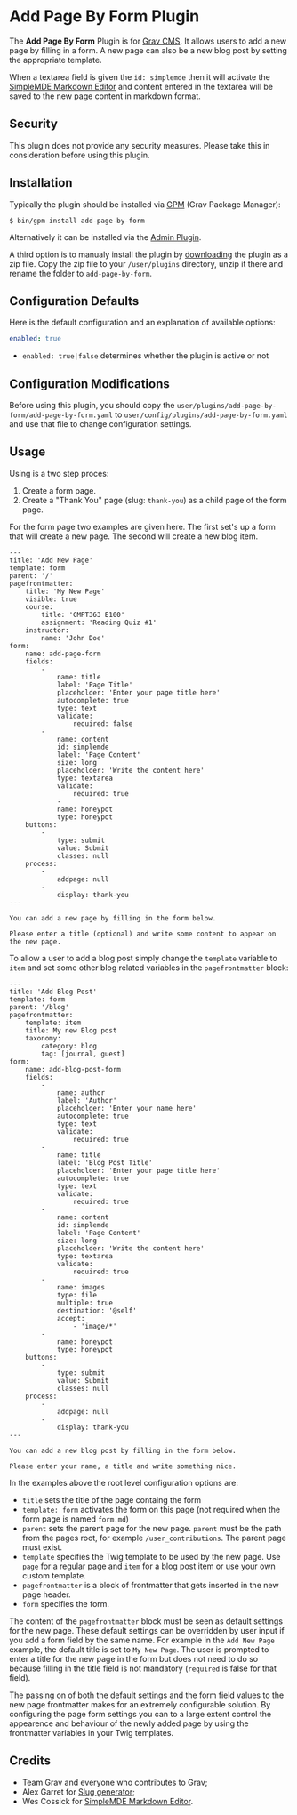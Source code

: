 # Add Page By Form Plugin

The **Add Page By Form** Plugin is for [Grav CMS](http://github.com/getgrav/grav). It allows users to add a new page by filling in a form. A new page can also be a new blog post by setting the appropriate template.

When a textarea field is given the `id: simplemde` then it will activate the [SimpleMDE Markdown Editor](https://github.com/NextStepWebs/simplemde-markdown-editor) and content entered in the textarea will be saved to the new page content in markdown format.

## Security

This plugin does not provide any security measures. Please take this in consideration before using this plugin.

## Installation

Typically the plugin should be installed via [GPM](http://learn.getgrav.org/advanced/grav-gpm) (Grav Package Manager):

```
$ bin/gpm install add-page-by-form
```

Alternatively it can be installed via the [Admin Plugin](http://learn.getgrav.org/admin-panel/plugins).

A third option is to manualy install the plugin by [downloading](https://github.com/bleutzinn/grav-plugin-add-page-by-form/archive/master.zip) the plugin as a zip file. Copy the zip file to your `/user/plugins` directory, unzip it there and rename the folder to `add-page-by-form`.

## Configuration Defaults

Here is the default configuration and an explanation of available options:

```yaml
enabled: true
```
- `enabled: true|false` determines whether the plugin is active or not

## Configuration Modifications

Before using this plugin, you should copy the `user/plugins/add-page-by-form/add-page-by-form.yaml` to `user/config/plugins/add-page-by-form.yaml` and use that file to change configuration settings.

## Usage

Using is a two step proces:

1. Create a form page.
2. Create a "Thank You" page (slug: `thank-you`) as a child page of the form page.

For the form page two examples are given here. The first set's up a form that will create a new page. The second will create a new blog item.

```
---
title: 'Add New Page'
template: form
parent: '/'
pagefrontmatter:
    title: 'My New Page'
    visible: true
    course:
        title: 'CMPT363 E100'
        assignment: 'Reading Quiz #1'
    instructor:
        name: 'John Doe'
form:
    name: add-page-form
    fields:
        -
            name: title
            label: 'Page Title'
            placeholder: 'Enter your page title here'
            autocomplete: true
            type: text
            validate:
                required: false
        -
            name: content
            id: simplemde
            label: 'Page Content'
            size: long
            placeholder: 'Write the content here'
            type: textarea
            validate:
                required: true
            -
            name: honeypot
            type: honeypot
    buttons:
        -
            type: submit
            value: Submit
            classes: null
    process:
        -
            addpage: null
        -
            display: thank-you
---

You can add a new page by filling in the form below.

Please enter a title (optional) and write some content to appear on the new page.
```

To allow a user to add a blog post simply change the `template` variable to `item` and set some other blog related variables in the `pagefrontmatter` block:

```
---
title: 'Add Blog Post'
template: form
parent: '/blog'
pagefrontmatter:
    template: item
    title: My new Blog post
    taxonomy:
        category: blog
        tag: [journal, guest]
form:
    name: add-blog-post-form
    fields:
        -
            name: author
            label: 'Author'
            placeholder: 'Enter your name here'
            autocomplete: true
            type: text
            validate:
                required: true
        -
            name: title
            label: 'Blog Post Title'
            placeholder: 'Enter your page title here'
            autocomplete: true
            type: text
            validate:
                required: true
        -
            name: content
            id: simplemde
            label: 'Page Content'
            size: long
            placeholder: 'Write the content here'
            type: textarea
            validate:
                required: true
        -
            name: images
            type: file
            multiple: true
            destination: '@self'
            accept:
                - 'image/*'
        -
            name: honeypot
            type: honeypot
    buttons:
        -
            type: submit
            value: Submit
            classes: null
    process:
        -
            addpage: null
        -
            display: thank-you
---

You can add a new blog post by filling in the form below.

Please enter your name, a title and write something nice.
```
In the examples above the root level configuration options are:

- `title` sets the title of the page containg the form
- `template: form` activates the form on this page (not required when the form page is named `form.md`)
- `parent` sets the parent page for the new page. `parent` must be the path from the pages root, for example `/user_contributions`. The parent page must exist.
- `template` specifies the Twig template to be used by the new page. Use `page` for a regular page and `item` for a blog post item or use your own custom template.
- `pagefrontmatter` is a block of frontmatter that gets inserted in the new page header.
- `form` specifies the form.

The content of the `pagefrontmatter` block must be seen as default settings for the new page. These default settings can be overridden by user input if you add a form field by the same name. For example in the `Add New Page` example, the default title is set to `My New Page`. The user is prompted to enter a title for the new page in the form but does not need to do so because filling in the title field is not mandatory (`required` is false for that field).

The passing on of both the default settings and the form field values to the new page frontmatter makes for an extremely configurable solution. By configuring the page form settings you can to a large extent control the appearence and behaviour of the newly added page by using the frontmatter variables in your Twig templates.


## Credits

- Team Grav and everyone who contributes to Grav;
- Alex Garret for [Slug generator](http://codereview.stackexchange.com/questions/44335/slug-url-generator);
- Wes Cossick for [SimpleMDE Markdown Editor](https://github.com/NextStepWebs/simplemde-markdown-editor).
